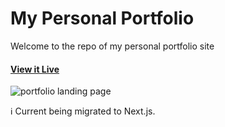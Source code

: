 # My Personal Portfolio

Welcome to the repo of my personal portfolio site

#### [View it Live](https://zeabdullah.github.io)

![portfolio landing page](https://user-images.githubusercontent.com/58212246/187598468-8674fc72-74f2-44e5-ae58-0361f4830f82.gif)

ℹ️ Current being migrated to Next.js.
